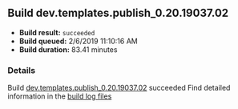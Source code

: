 ## Build dev.templates.publish_0.20.19037.02
- **Build result:** `succeeded`
- **Build queued:** 2/6/2019 11:10:16 AM
- **Build duration:** 83.41 minutes
### Details
Build [dev.templates.publish_0.20.19037.02](https://winappstudio.visualstudio.com/web/build.aspx?pcguid=a4ef43be-68ce-4195-a619-079b4d9834c2&builduri=vstfs%3a%2f%2f%2fBuild%2fBuild%2f27041) succeeded
Find detailed information in the [build log files](https://uwpctdiags.blob.core.windows.net/buildlogs/dev.templates.publish_0.20.19037.02_logs.zip)
